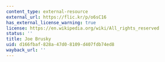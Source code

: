 ```yaml
---
content_type: external-resource
external_url: https://flic.kr/p/o6sC16
has_external_license_warning: true
license: https://en.wikipedia.org/wiki/All_rights_reserved
status: ''
title: Joe Brusky
uid: d166fbaf-828a-47d0-8109-d407fdb74ed8
wayback_url: ''
---
```

